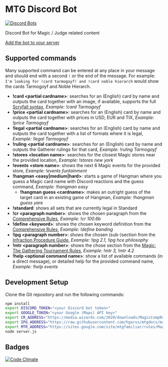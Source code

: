 # MTG Discord Bot 
[![Discord Bots](https://discordbots.org/api/widget/240537940378386442.png)](https://discordbots.org/bot/240537940378386442?utm_source=widget)

Discord Bot for Magic / Judge related content

[Add the bot to your server](https://discordapp.com/oauth2/authorize?client_id=240537940378386442&scope=bot&permissions=314432)

## Supported commands

Many supported command can be entered at any place in your message and should end with a second `!` or the end of the message.
For example: `I'm looking for !card tarmogoyf! and !card noble hierarch` would show the cards Tarmogoyf and Noble Hierarch.

- **!card \<partial cardname\>**: searches for an (English) card by name and outputs the card together with an image, if available, supports the full [Scryfall syntax](https://scryfall.com/docs/reference), *Example: !card Tarmogoyf*
- **!price \<partial cardname\>**: searches for an (English) card by name and outputs the card together with prices in USD, EUR and TIX, *Example: !price Tarmogoyf*
- **!legal \<partial cardname\>**: searches for an (English) card by name and outputs the card together with a list of formats where it is legal, *Example: !legal Tarmogoyf*
- **!ruling \<partial cardname\>**: searches for an (English) card by name and outputs the Gatherer rulings for that card, *Example: !ruling Tarmogoyf*
- **!stores \<location name\>**: searches for the closest Magic stores near the provided location, *Example: !stores new york*
- **!events \<store name\>**: shows the next 6 Magic events for the provided store, *Example: !events funtainment*
- **!hangman \<easy|medium|hard\>**: starts a game of Hangman where you guess a Magic card name with Discord reactions and the guess command, *Example: !hangman easy*
    - **!hangman guess \<cardname\>**: makes an outright guess of the target card in an existing  game of Hangman, *Example: !hangman guess yare*
- **!standard**: shows all sets that are currently legal in Standard
- **!cr \<paragraph number\>**: shows the chosen paragraph from the [Comprehensive Rules](https://rules.wizards.com/rulebook.aspx?game=Magic&category=Game+Rules), *Example: !cr 100.6b*
- **!define \<keyword\>**: shows the chosen keyword definition from the [Comprehensive Rules](https://rules.wizards.com/rulebook.aspx?game=Magic&category=Game+Rules), *Example: !define banding*
- **!ipg \<paragraph number\>**: shows the chosen (sub-)section from the [Infraction Procedure Guide](http://blogs.magicjudges.org/rules/ipg/), *Example: !ipg 2.1, !ipg hce philosophy*
- **!mtr \<paragraph number\>**: shows the chose section from the [Magic: The Gathering Tournament Rules](http://blogs.magicjudges.org/rules/mtr/), *Example: !mtr 3, !mtr 4.2*
- **!help \<optional command name\>**: show a list of available commands (in a direct message), or detailed help for the provided command name, *Example: !help events*

## Development Setup

Clone the Git repository and run the following commands:
```sh
npm install
export DISCORD_TOKEN="<your Discord bot token>"
export GOOGLE_TOKEN="<your Google (Maps) API key>"
export CR_ADDRESS="https://media.wizards.com/2020/downloads/MagicCompRules%2020200417.txt"
export IPG_ADDRESS="https://raw.githubusercontent.com/hgarus/mtgdocs/master/docs/ipg.json"
export MTR_ADDRESS="https://sites.google.com/site/mtgfamiliar/rules/MagicTournamentRules-light.html"
node server.js
```

## Badges
[![Code Climate](https://codeclimate.com/github/bra1n/judgebot/badges/gpa.svg)](https://codeclimate.com/github/bra1n/judgebot)
